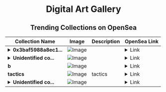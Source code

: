 <div align="center">

# Digital Art Gallery

## Trending Collections on OpenSea

| Collection Name                       | Image                                                                                     | Description                       | OpenSea Link                                                                                          |
|---------------------------------------|-------------------------------------------------------------------------------------------|-----------------------------------|--------------------------------------------------------------------------------------------------------|
| **<details><summary>0x3baf5988a8ec1...</summary>0x3baf5988a8ec1ce3c7e76f214ee996f79a577747</details>** | ![Image](https://i.seadn.io/s/raw/files/0120dbe70465f91ae019e541cba50a56.jpg?w=500&auto=format?w=200&auto=format) |  | <details><summary>Link</summary>[0x3baf5988a8ec1ce3c7e76f214ee996f79a577747](https://opensea.io/collection/0x3baf5988a8ec1ce3c7e76f214ee996f79a577747)</details> |
| **<details><summary>Unidentified co...</summary>Unidentified contract 748727f3-c809-4880-b116-3110b737c649</details>** | ![Image](https://i.seadn.io/s/raw/files/a837708742ad8afcb35eb60ba787976d.jpg?w=500&auto=format?w=200&auto=format) |  | <details><summary>Link</summary>[Unidentified contract 748727f3-c809-4880-b116-3110b737c649](https://opensea.io/collection/unidentified-contract-748727f3-c809-4880-b116-3110)</details> |
| **b** | ![Image](https://i.seadn.io/s/raw/files/2e51f0ced806697ab50f64bcf41b01fe.jpg?w=500&auto=format?w=200&auto=format) |  | <details><summary>Link</summary>[b](https://opensea.io/collection/b-12834)</details> |
| **tactics** | ![Image](https://i.seadn.io/s/raw/files/e456fee935b464e8dbbb104ebfd2478a.png?w=500&auto=format?w=200&auto=format) | tactics | <details><summary>Link</summary>[tactics](https://opensea.io/collection/tactics-9)</details> |
| **<details><summary>Unidentified co...</summary>Unidentified contract d55329b6-1773-4e9a-9c49-583b19bbb2e5</details>** | ![Image](https://i.seadn.io/s/raw/files/a837708742ad8afcb35eb60ba787976d.jpg?w=500&auto=format?w=200&auto=format) |  | <details><summary>Link</summary>[Unidentified contract d55329b6-1773-4e9a-9c49-583b19bbb2e5](https://opensea.io/collection/unidentified-contract-d55329b6-1773-4e9a-9c49-583b)</details> |

</div>